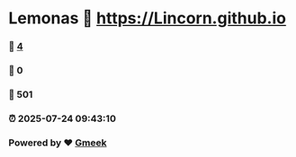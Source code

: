 # Lemonas :link: https://Lincorn.github.io 
### :page_facing_up: [4](https://Lincorn.github.io/tag.html) 
### :speech_balloon: 0 
### :hibiscus: 501 
### :alarm_clock: 2025-07-24 09:43:10 
### Powered by :heart: [Gmeek](https://github.com/Meekdai/Gmeek)
